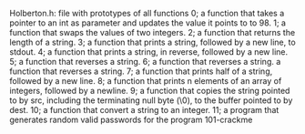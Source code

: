 Holberton.h: file with prototypes of all functions
0; a function that takes a pointer to an int as parameter and updates the value it points to to 98.
1; a function that swaps the values of two integers.
2; a function that returns the length of a string.
3; a function that prints a string, followed by a new line, to stdout.
4; a function that prints a string, in reverse, followed by a new line.
5; a function that reverses a string.
6; a function that reverses a string. a function that reverses a string.
7; a function that prints half of a string, followed by a new line.
8; a function that prints n elements of an array of integers, followed by a newline.
9; a function that copies the string pointed to by src, including the terminating null byte (\0), to the buffer pointed to by dest.
10; a function that convert a string to an integer.
11;  a program that generates random valid passwords for the program 101-crackme